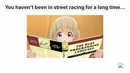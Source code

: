 <h3 align="center"> You haven't been in street racing for a long time... </h3>

<div align="center">
    <p><img src="./pictures/rust.png" width="50%"/></p>

[//]: # (    Artyom, 20yo. ITMO University, bugs maker.)
[//]: # (    I'm interested in distributed systems and highload.)
[//]: # (    Currently working on Go and learning Rust.)

</div>

[//]: # (<div align="start" style="display: flex; justify-content: space-between; align-items: center;">)
[//]: # (    <a href="https://t.me/not_fadyat">)
[//]: # (        <img width="50" height="50" src="https://img.icons8.com/ios/50/telegram.png" alt="telegram"/>)
[//]: # (    </a>)
[//]: # (    <a href="https://www.linkedin.com/in/fadyat/">)
[//]: # (        <img width="50" height="50" src="https://img.icons8.com/quill/50/linkedin.png" alt="linkedin"/>)
[//]: # (    </a>)
[//]: # (    <a href="mailto:mail@isfadyat@gmail.com">)
[//]: # (        <img width="50" height="50" src="https://img.icons8.com/quill/50/gmail.png" alt="gmail"/>)
[//]: # (    </a>)

<img src= "https://komarev.com/ghpvc/?username=fadyat" width="15%" align = "right">

[//]: # (</div>)
